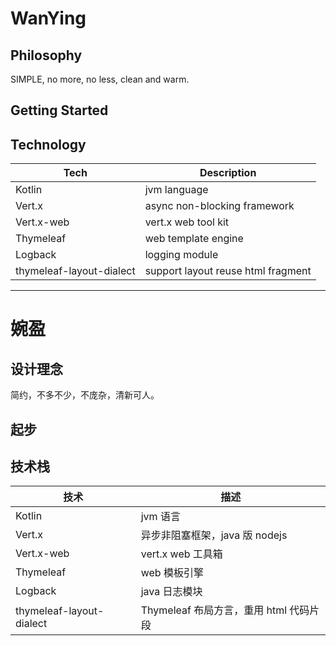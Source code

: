 # WanYing

## Philosophy
SIMPLE, no more, no less, clean and warm.

## Getting Started


## Technology
Tech | Description
------ | ------
Kotlin | jvm language
Vert.x | async non-blocking framework
Vert.x-web | vert.x web tool kit
Thymeleaf | web template engine
Logback |  logging module
thymeleaf-layout-dialect | support layout reuse html fragment

***

# 婉盈

## 设计理念
简约，不多不少，不庞杂，清新可人。

## 起步

## 技术栈
技术 | 描述
------ | ------
Kotlin | jvm 语言
Vert.x | 异步非阻塞框架，java 版 nodejs
Vert.x-web | vert.x web 工具箱
Thymeleaf | web 模板引擎
Logback |  java 日志模块
thymeleaf-layout-dialect | Thymeleaf 布局方言，重用 html 代码片段
